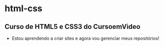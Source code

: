 # html-css
 Curso de HTML5 e CSS3 do CursoemVideo
 -
 - Estou aprendendo a criar sites e agora vou gerenciar meus repositórios!